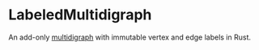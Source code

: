 # LabeledMultidigraph
An add-only [multidigraph](https://en.wikipedia.org/wiki/Multigraph#Directed_multigraph_(edges_with_own_identity)) with immutable vertex and edge labels in Rust.
